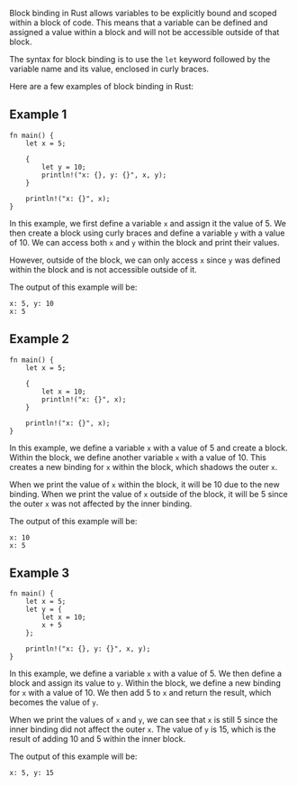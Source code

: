 Block binding in Rust allows variables to be explicitly bound and scoped within a block of code. This means that a variable can be defined and assigned a value within a block and will not be accessible outside of that block. 

The syntax for block binding is to use the `let` keyword followed by the variable name and its value, enclosed in curly braces. 

Here are a few examples of block binding in Rust:

## Example 1

```
fn main() {
    let x = 5;
    
    {
        let y = 10;
        println!("x: {}, y: {}", x, y);
    }
    
    println!("x: {}", x);
}
```

In this example, we first define a variable `x` and assign it the value of 5. We then create a block using curly braces and define a variable `y` with a value of 10. We can access both `x` and `y` within the block and print their values. 

However, outside of the block, we can only access `x` since `y` was defined within the block and is not accessible outside of it. 

The output of this example will be:

```
x: 5, y: 10
x: 5
```

## Example 2

```
fn main() {
    let x = 5;
    
    {
        let x = 10;
        println!("x: {}", x);
    }
    
    println!("x: {}", x);
}
```

In this example, we define a variable `x` with a value of 5 and create a block. Within the block, we define another variable `x` with a value of 10. This creates a new binding for `x` within the block, which shadows the outer `x`. 

When we print the value of `x` within the block, it will be 10 due to the new binding. When we print the value of `x` outside of the block, it will be 5 since the outer `x` was not affected by the inner binding. 

The output of this example will be:

```
x: 10
x: 5
```

## Example 3

```
fn main() {
    let x = 5;
    let y = {
        let x = 10;
        x + 5
    };
    
    println!("x: {}, y: {}", x, y);
}
```

In this example, we define a variable `x` with a value of 5. We then define a block and assign its value to `y`. Within the block, we define a new binding for `x` with a value of 10. We then add 5 to `x` and return the result, which becomes the value of `y`. 

When we print the values of `x` and `y`, we can see that `x` is still 5 since the inner binding did not affect the outer `x`. The value of `y` is 15, which is the result of adding 10 and 5 within the inner block. 

The output of this example will be:

```
x: 5, y: 15
```